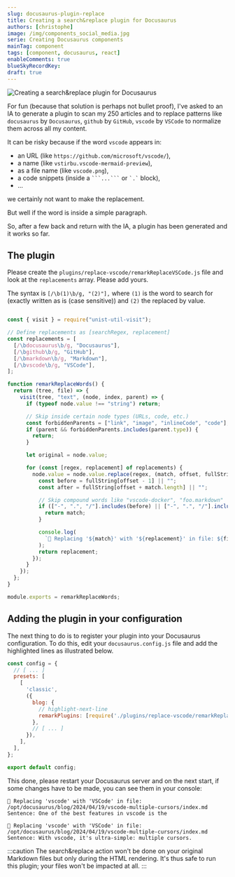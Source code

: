 ```yaml
---
slug: docusaurus-plugin-replace
title: Creating a search&replace plugin for Docusaurus
authors: [christophe]
image: /img/components_social_media.jpg
serie: Creating Docusaurus components
mainTag: component
tags: [component, docusaurus, react]
enableComments: true
blueSkyRecordKey:
draft: true
---
```


<!-- cspell:ignore vstirbu -->

![Creating a search&replace plugin for Docusaurus](/img/components_banner.jpg)

For fun (because that solution is perhaps not bullet proof), I've asked to an IA to generate a plugin to scan my 250 articles and to replace patterns like `docusaurus` by `Docusaurus`, `github` by `GitHub`, `vscode` by `VSCode` to normalize them across all my content.

It can be risky because if the word `vscode` appears in:

* an URL (like `https://github.com/microsoft/vscode/`),
* a name (like `vstirbu.vscode-mermaid-preview`),
* as a file name (like `vscode.png`),
* a code snippets (inside a <code>\```...\```</code> or <code>\`.\`</code> block),
* ...

we certainly not want to make the replacement.

But well if the word is inside a simple paragraph.

So, after a few back and return with the IA, a plugin has been generated and it works so far.

<!-- truncate -->

## The plugin

Please create the `plugins/replace-vscode/remarkReplaceVSCode.js` file and look at the `replacements` array. Please add yours.

The syntax is `[/\b(1)\b/g, "(2)"],` where `(1)` is the word to search for (exactly written as is (case sensitive)) and `(2)` the replaced by value.

<Snippets filename="plugins/replace-vscode/remarkReplaceVSCode.js">

```javascript

const { visit } = require("unist-util-visit");

// Define replacements as [searchRegex, replacement]
const replacements = [
  [/\bdocusaurus\b/g, "Docusaurus"],
  [/\bgithub\b/g, "GitHub"],
  [/\bmarkdown\b/g, "Markdown"],
  [/\bvscode\b/g, "VSCode"],
];

function remarkReplaceWords() {
  return (tree, file) => {
    visit(tree, "text", (node, index, parent) => {
      if (typeof node.value !== "string") return;

      // Skip inside certain node types (URLs, code, etc.)
      const forbiddenParents = ["link", "image", "inlineCode", "code"];
      if (parent && forbiddenParents.includes(parent.type)) {
        return;
      }

      let original = node.value;

      for (const [regex, replacement] of replacements) {
        node.value = node.value.replace(regex, (match, offset, fullString) => {
          const before = fullString[offset - 1] || "";
          const after = fullString[offset + match.length] || "";

          // Skip compound words like "vscode-docker", "foo.markdown"
          if (["-", ".", "/"].includes(before) || ["-", ".", "/"].includes(after)) {
            return match;
          }

          console.log(
            `🔎 Replacing '${match}' with '${replacement}' in file: ${file.path}\nSentence: ${fullString}`
          );
          return replacement;
        });
      }
    });
  };
}

module.exports = remarkReplaceWords;
```

</Snippets>

## Adding the plugin in your configuration

The next thing to do is to register your plugin into your Docusaurus configuration. To do this, edit your `docusaurus.config.js` file and add the highlighted lines as illustrated below.

<Snippets filename="docusaurus.config.js">

```javascript
const config = {
  // [ ... ]
  presets: [
    [
      'classic',
      ({
        blog: {
          // highlight-next-line
          remarkPlugins: [require('./plugins/replace-vscode/remarkReplaceVSCode')],
        },
        // [ ... ]
      }),
    ],
  ],
};

export default config;

```

</Snippets>

This done, please restart your Docusaurus server and on the next start, if some changes have to be made, you can see them in your console:

```text
🔎 Replacing 'vscode' with 'VSCode' in file: /opt/docusaurus/blog/2024/04/19/vscode-multiple-cursors/index.md
Sentence: One of the best features in vscode is the

🔎 Replacing 'vscode' with 'VSCode' in file: /opt/docusaurus/blog/2024/04/19/vscode-multiple-cursors/index.md
Sentence: With vscode, it's ultra-simple: multiple cursors.
```

:::caution
The search&replace action won't be done on your original Markdown files but only during the HTML rendering. It's thus safe to run this plugin; your files won't be impacted at all.
:::
